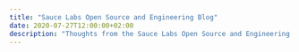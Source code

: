 ```yaml
---
title: "Sauce Labs Open Source and Engineering Blog"
date: 2020-07-27T12:00:00+02:00
description: "Thoughts from the Sauce Labs Open Source and Engineering teams"
---
```

